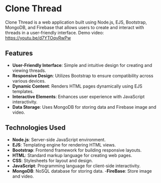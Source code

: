 # Clone Thread

Clone Thread is a web application built using Node.js, EJS, Bootstrap, MongoDB, and Firebase that allows users to create and interact with threads in a user-friendly interface.
Demo video: https://youtu.be/d7YTOqyRwPw

## Features

- **User-Friendly Interface**: Simple and intuitive design for creating and viewing threads.
- **Responsive Design**: Utilizes Bootstrap to ensure compatibility across various devices.
- **Dynamic Content**: Renders HTML pages dynamically using EJS templates.
- **Interactive Elements**: Enhances user experience with JavaScript interactivity.
- **Data Storage**: Uses MongoDB for storing data and Firebase image and video.


## Technologies Used

- **Node.js**: Server-side JavaScript environment.
- **EJS**: Templating engine for rendering HTML views.
- **Bootstrap**: Frontend framework for building responsive layouts.
- **HTML**: Standard markup language for creating web pages.
- **CSS**: Stylesheets for layout and design.
- **JavaScript**: Programming language for client-side interactivity.
- **MongoDB**: NoSQL database for storing data.
-**FireBase**: Store image and video.
